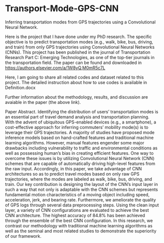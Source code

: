# Transport-Mode-GPS-CNN
Inferring transportation modes from GPS trajectories using a Convolutional Neural Network.

Here is the project that I have done under my PhD research. The specific objective is to predict transportation modes (e.g., walk, bike, bus, driving, and train) from only GPS trajectories using Convolutional Neural Networks (CNNs). This project has been published in the journal of Transportation Research Part C: Emerging Technologies, as one of the top-tier journals in the transportation field. The paper can be found and downloaded in https://authors.elsevier.com/a/1W8yQ,M0mR5c7L

Here, I am going to share all related codes and dataset related to this project. The detailed instruction about how to use codes is available in Definition.docx 

Further information about the methodology, results, and discussion are avaiable in the paper (the above link). 

Paper Abstract.
Identifying the distribution of users’ transportation modes is an essential part of travel demand analysis and transportation planning. With the advent of ubiquitous GPS-enabled devices (e.g., a smartphone), a cost-effective approach for inferring commuters’ mobility mode(s) is to leverage their GPS trajectories. A majority of studies have proposed mode inference models based on hand-crafted features and traditional machine learning algorithms. However, manual features engender some major drawbacks including vulnerability to traffic and environmental conditions as well as possessing human’s bias in creating efficient features. One way to overcome these issues is by utilizing Convolutional Neural Network (CNN) schemes that are capable of automatically driving high-level features from the raw input. Accordingly, in this paper, we take advantage of CNN architectures so as to predict travel modes based on only raw GPS trajectories, where the modes are labeled as walk, bike, bus, driving, and train. Our key contribution is designing the layout of the CNN’s input layer in such a way that not only is adaptable with the CNN schemes but represents fundamental motion characteristics of a moving object including speed, acceleration, jerk, and bearing rate. Furthermore, we ameliorate the quality of GPS logs through several data preprocessing steps. Using the clean input layer, a variety of CNN configurations are evaluated to achieve the best CNN architecture. The highest accuracy of 84.8% has been achieved through the ensemble of the best CNN configuration. In this research, we contrast our methodology with traditional machine learning algorithms as well as the seminal and most related studies to demonstrate the superiority of our framework. 
